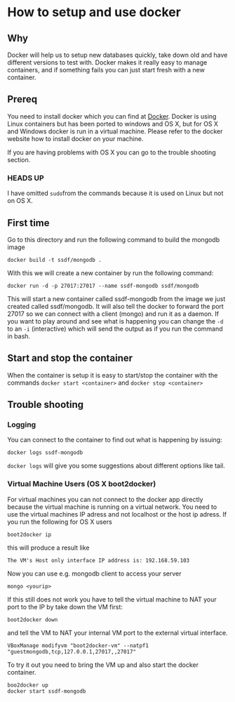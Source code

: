 # How to setup and use docker

## Why
Docker will help us to setup new databases quickly, take down old and have different versions to test with. Docker makes it really easy to manage containers, and if something fails you can just start fresh with a new container.

## Prereq
You need to install docker which you can find at [Docker]. Docker is using Linux containers but has been ported to windows and OS X, but for OS X and Windows docker is run in a virtual machine. Please refer to the docker website how to install docker on your machine.

If you are having problems with OS X you can go to the trouble shooting section.

### HEADS UP
I have omitted `sudo`from the commands because it is used on Linux but not on OS X.

## First time
Go to this directory and run the following command to build the mongodb image
```
docker build -t ssdf/mongodb .
```
With this we will create a new container by run the following command:
```
docker run -d -p 27017:27017 --name ssdf-mongodb ssdf/mongodb
```
This will start a new container called ssdf-mongodb from the image we just created called ssdf/mongodb. It will also tell the docker to forward the port 27017 so we can connect with a client (mongo) and run it as a daemon. If you want to play around and see what is happening you can change the `-d` to an `-i` (interactive) which will send the output as if you run the command in bash.

## Start and stop the container
When the container is setup it is easy to start/stop the container with the commands `docker start <container>` and `docker stop <container>`

## Trouble shooting

### Logging
You can connect to the container to find out what is happening by issuing:
```
docker logs ssdf-mongodb
```
`docker logs` will give you some suggestions about different options like tail.

### Virtual Machine Users (OS X boot2docker)
For virtual machines you can not connect to the docker app directly because the virtual machine is running on a virtual network. You need to use the virtual machines IP adress and not localhost or the host ip adress.
If you run the following for OS X users
```
boot2docker ip
```

this will produce a result like
```
The VM's Host only interface IP address is: 192.168.59.103
```
Now you can use e.g. mongodb client to access your server
```
mongo <yourip>
```

If this still does not work you have to tell the virtual machine to NAT your port to the IP by take down the VM first:
```
boot2docker down
```

and tell the VM to NAT your internal VM port to the external virtual interface.
```
VBoxManage modifyvm "boot2docker-vm" --natpf1 "guestmongodb,tcp,127.0.0.1,27017,,27017"
```

To try it out you need to bring the VM up and also start the docker container.
```
boo2docker up
docker start ssdf-mongodb
```

[Docker]: http://docker.io
